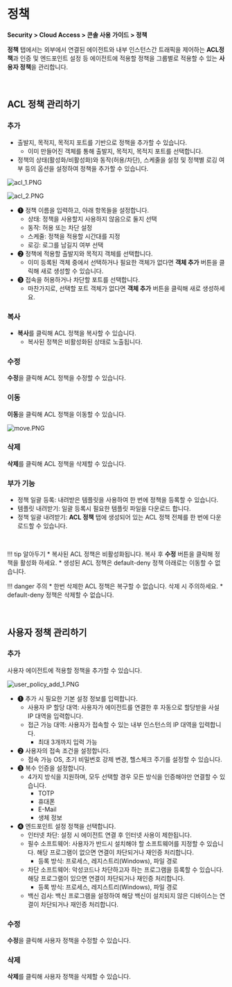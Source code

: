# 정책

**Security > Cloud Access > 콘솔 사용 가이드 > 정책**

**정책** 탭에서는 외부에서 연결된 에이전트와 내부 인스턴스간 트래픽을 제어하는 **ACL정책**과 인증 및 엔드포인트 설정 등 에이전트에 적용할 정책을 그룹별로 적용할 수 있는 **사용자 정책**을 관리합니다.

<br>

## ACL 정책 관리하기

### 추가

* 출발지, 목적지, 목적지 포트를 기반으로 정책을 추가할 수 있습니다.
    * 이미 만들어진 객체를 통해 출발지, 목적지, 목적지 포트를 선택합니다.
* 정책의 상태(활성화/비활성화)와 동작(허용/차단), 스케줄을 설정 및 정책별 로깅 여부 등의 옵션을 설정하여 정책을 추가할 수 있습니다.

![acl_1.PNG](https://kr1-api-object-storage.nhncloudservice.com/v1/AUTH_2acdfabf4efe4efc8a04c00b348110c9/cdn_origin/prod_cloud_access/2025.06.24/acl_1.png)

![acl_2.PNG](https://kr1-api-object-storage.nhncloudservice.com/v1/AUTH_2acdfabf4efe4efc8a04c00b348110c9/cdn_origin/prod_cloud_access/2025.06.24/acl_2.png)

* ➊ 정책 이름을 입력하고, 아래 항목들을 설정합니다.
    * 상태: 정책을 사용할지 사용하지 않음으로 둘지 선택
    * 동작: 허용 또는 차단 설정
    * 스케줄: 정책을 적용할 시간대를 지정
    * 로깅: 로그를 남길지 여부 선택
* ➋ 정책에 적용할 출발지와 목적지 객체를 선택합니다.
    * 이미 등록된 객체 중에서 선택하거나 필요한 객체가 없다면 **객체 추가** 버튼을 클릭해 새로 생성할 수 있습니다.
* ➌ 접속을 허용하거나 차단할 포트를 선택합니다.
    * 마찬가지로, 선택할 포트 객체가 없다면 **객체 추가** 버튼을 클릭해 새로 생성하세요.

### 복사

* **복사**를 클릭해 ACL 정책을 복사할 수 있습니다.
    * 복사된 정책은 비활성화된 상태로 노출됩니다.

### 수정

**수정**을 클릭해 ACL 정책을 수정할 수 있습니다.

### 이동

**이동**을 클릭해 ACL 정책을 이동할 수 있습니다.

![move.PNG](https://kr1-api-object-storage.nhncloudservice.com/v1/AUTH_2acdfabf4efe4efc8a04c00b348110c9/cdn_origin/prod_cloud_access/2025.06.24/move.png)

### 삭제

**삭제**를 클릭해 ACL 정책을 삭제할 수 있습니다.

### 부가 기능

* 정책 일괄 등록: 내려받은 템플릿을 사용하여 한 번에 정책을 등록할 수 있습니다.
* 템플릿 내려받기: 일괄 등록시 필요한 템플릿 파일을 다운로드 합니다.
* 정책 일괄 내려받기: **ACL 정책** 탭에 생성되어 있는 ACL 정책 전체를 한 번에 다운로드할 수 있습니다.

<br>

!!! tip 알아두기
    * 복사된 ACL 정책은 비활성화됩니다. 복사 후 **수정** 버튼을 클릭해 정책을 활성화 하세요.
    * 생성된 ACL 정책은 default-deny 정책 아래로는 이동할 수 없습니다.

!!! danger 주의
    * 한번 삭제한 ACL 정책은 복구할 수 없습니다. 삭제 시 주의하세요.
    * default-deny 정책은 삭제할 수 없습니다.

<br>

## 사용자 정책 관리하기

### 추가

사용자 에이전트에 적용할 정책을 추가할 수 있습니다.

![user_policy_add_1.PNG](https://kr1-api-object-storage.nhncloudservice.com/v1/AUTH_2acdfabf4efe4efc8a04c00b348110c9/cdn_origin/prod_cloud_access/2025.06.24/user_policy_add_1.png)

* ➊ 추가 시 필요한 기본 설정 정보를 입력합니다.
    * 사용자 IP 할당 대역: 사용자가 에이전트를 연결한 후 자동으로 할당받을 사설 IP 대역을 입력합니다.
    * 접근 가능 대역: 사용자가 접속할 수 있는 내부 인스턴스의 IP 대역을 입력합니다.
        * 최대 3개까지 입력 가능
* ➋ 사용자의 접속 조건을 설정합니다.
    * 접속 가능 OS, 초기 비밀번호 강제 변경, 헬스체크 주기를 설정할 수 있습니다.
* ➌ 복수 인증을 설정합니다.
    * 4가지 방식을 지원하며, 모두 선택할 경우 모든 방식을 인증해야만 연결할 수 있습니다.
        * TOTP
        * 휴대폰
        * E-Mail
        * 생체 정보
* ➍ 엔드포인트 설정 정책을 선택합니다.
    * 인터넷 차단: 설정 시 에이전트 연결 후 인터넷 사용이 제한됩니다.
    * 필수 소프트웨어: 사용자가 반드시 설치해야 할 소프트웨어를 지정할 수 있습니다. 해당 프로그램이 없으면 연결이 차단되거나 재인증 처리합니다.
        * 등록 방식: 프로세스, 레지스트리(Windows), 파일 경로
    * 차단 소프트웨어: 악성코드나 차단하고자 하는 프로그램을 등록할 수 있습니다. 해당 프로그램이 있으면 연결이 차단되거나 재인증 처리합니다.
        * 등록 방식: 프로세스, 레지스트리(Windows), 파일 경로
    * 백신 검사: 백신 프로그램을 설정하여 해당 백신이 설치되지 않은 디바이스는 연결이 차단되거나 재인증 처리합니다.

### 수정

**수정**을 클릭해 사용자 정책을 수정할 수 있습니다.

### 삭제

**삭제**를 클릭해 사용자 정책을 삭제할 수 있습니다.

